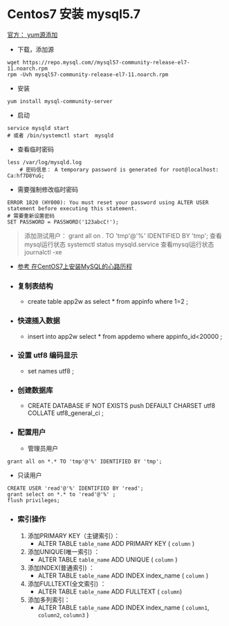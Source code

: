 # Centos7 安装 mysql5.7
[官方： yum源添加](https://dev.mysql.com/downloads/repo/yum/)
- 下载，添加源
```
wget https://repo.mysql.com//mysql57-community-release-el7-11.noarch.rpm
rpm -Uvh mysql57-community-release-el7-11.noarch.rpm
```
- 安装
```
yum install mysql-community-server
```
- 启动
```
service mysqld start  
# 或者 /bin/systemctl start  mysqld
```
- 查看临时密码
```
less /var/log/mysqld.log
    # 密码信息： A temporary password is generated for root@localhost: Ca:hf7D8YuG;
```
- 需要强制修改临时密码
```
ERROR 1820 (HY000): You must reset your password using ALTER USER statement before executing this statement.
# 需要重新设置密码
SET PASSWORD = PASSWORD('123abcC!');
```
   >添加测试用户：
   >grant all on *.* TO 'tmp'@'%' IDENTIFIED BY 'tmp';
    查看mysql运行状态  systemctl status mysqld.service
    查看mysql运行状态  journalctl -xe
  - [参考 在CentOS7上安装MySQL的心路历程](http://blog.csdn.net/holmofy/article/details/69364800)




- ### 复制表结构
    - create table app2w as select * from appinfo where 1=2 ;

- ### 快速插入数据
    - insert  into  app2w  select * from appdemo where appinfo_id<20000 ;

- ### 设置 utf8 编码显示
    - set names utf8 ;

- ### 创建数据库
    - CREATE DATABASE IF NOT EXISTS push DEFAULT CHARSET utf8 COLLATE utf8_general_ci ;

- ### 配置用户
  - 管理员用户
```
grant all on *.* TO 'tmp'@'%' IDENTIFIED BY 'tmp';
```
  - 只读用户
```
CREATE USER 'read'@'%' IDENTIFIED BY 'read';
grant select on *.* to 'read'@'%' ;
flush privileges;
```
- ### 索引操作
    1. 添加PRIMARY KEY（主键索引）：
        - ALTER TABLE `table_name` ADD PRIMARY KEY ( `column` )
    2. 添加UNIQUE(唯一索引) ：
        - ALTER TABLE `table_name` ADD UNIQUE ( `column` )  
    3. 添加INDEX(普通索引) ：
        - ALTER TABLE `table_name` ADD INDEX index_name ( `column` )
    4. 添加FULLTEXT(全文索引) ：
        - ALTER TABLE `table_name` ADD FULLTEXT ( `column`)  
    5. 添加多列索引：
        - ALTER TABLE `table_name` ADD INDEX index_name ( `column1`, `column2`, `column3` )
